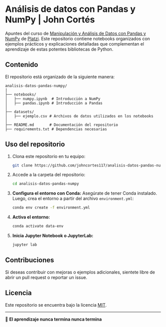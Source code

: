 # Análisis de datos con Pandas y NumPy | John Cortés

Apuntes del curso de [Manipulación y Análisis de Datos con Pandas y NumPy](https://platzi.com/cursos/pandas-numpy/) de [Platzi](https://platzi.com). Este repositorio contiene notebooks organizados con ejemplos prácticos y explicaciones detalladas que complementan el aprendizaje de estas potentes bibliotecas de Python.

## Contenido

El repositorio está organizado de la siguiente manera:

```
analisis-datos-pandas-numpy/
|
├── notebooks/
│   ├── numpy.ipynb  # Introducción a NumPy
│   ├── pandas.ipynb # Introducción a Pandas
│
├── datasets/
│   ├── ejemplo.csv # Archivos de datos utilizados en los notebooks
│
├── README.md       # Documentación del repositorio
├── requirements.txt # Dependencias necesarias
```

## Uso del repositorio

1. Clona este repositorio en tu equipo:
   ```bash
   git clone https://github.com/johncortes117/analisis-datos-pandas-numpy.git
   ```

2. Accede a la carpeta del repositorio:
   ```bash
   cd analisis-datos-pandas-numpy
   ```

3. **Configura el entorno con Conda:**
   Asegúrate de tener Conda instalado. Luego, crea el entorno a partir del archivo `environment.yml`:
   ```bash
   conda env create -f environment.yml
   ```

4. **Activa el entorno:**
   ```bash
   conda activate data-env
   ```

5. **Inicia Jupyter Notebook o JupyterLab:**
   ```bash
   jupyter lab
   ```

## Contribuciones

Si deseas contribuir con mejoras o ejemplos adicionales, sientete libre de abrir un pull request o reportar un issue.

## Licencia

Este repositorio se encuentra bajo la licencia [MIT](LICENSE).

---

🚀 **El aprendizaje nunca termina nunca termina**